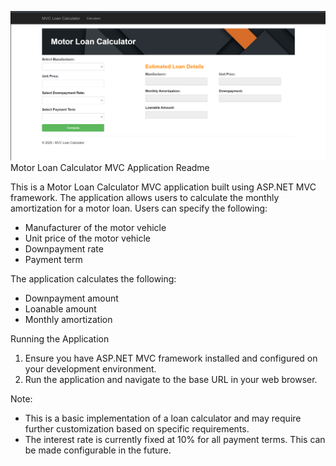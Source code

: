 ![Image Alt](https://github.com/RTCH-HUB/Loan-Calculator-MVC-Application/blob/29132f7f9c008b85c677286ee2176ed8075927a9/Loan%20Calculator.png)
Motor Loan Calculator MVC Application Readme

This is a Motor Loan Calculator MVC application built using ASP.NET MVC framework. The application allows users to calculate the monthly amortization for a motor loan. Users can specify the following:

- Manufacturer of the motor vehicle
- Unit price of the motor vehicle
- Downpayment rate
- Payment term

The application calculates the following:

- Downpayment amount
- Loanable amount
- Monthly amortization

Running the Application

1. Ensure you have ASP.NET MVC framework installed and configured on your development environment.
2. Run the application and navigate to the base URL in your web browser.

Note:

- This is a basic implementation of a loan calculator and may require further customization based on specific requirements.
- The interest rate is currently fixed at 10% for all payment terms. This can be made configurable in the future.
